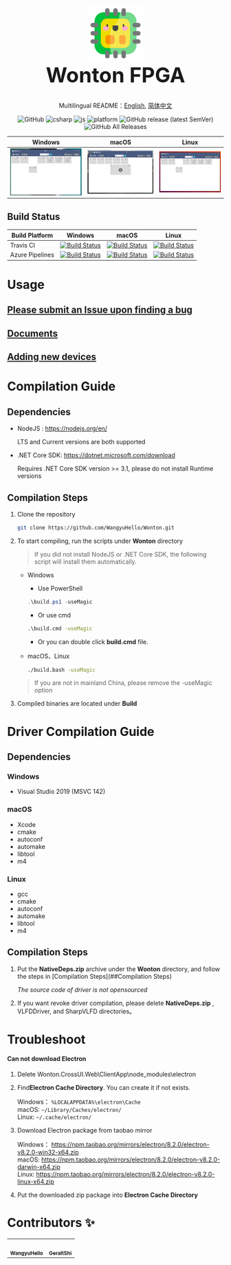 <div align="center">
    <img src="./Imgs/chip.png" width="128"/>
    <br>
    <div style="font-size: 3rem; font-weight: bold;">Wonton FPGA</div>
</div>

<br>

<div align="center">

Multilingual README：[English](./README.en-US.md), [简体中文](./README.md)

![GitHub](https://img.shields.io/github/license/WangyuHello/Wonton?style=flat-square)
![csharp](https://img.shields.io/badge/language-C%23-orange?style=flat-square)
![js](https://img.shields.io/badge/language-JavaScript-yellow?style=flat-square)
![platform](https://img.shields.io/badge/platform-Windows%20|%20macOS%20|%20Linux-blue?style=flat-square)
![GitHub release (latest SemVer)](https://img.shields.io/github/v/release/WangyuHello/Wonton?style=flat-square)
![GitHub All Releases](https://img.shields.io/github/downloads/WangyuHello/Wonton/total?style=flat-square)

</div>

| Windows | macOS | Linux |
|:------------------------:|:------------------------:|:---------------------------:|
| ![win ](./Imgs/win.png) | ![mac ](./Imgs/mac.png) | ![lnx ](./Imgs/ubuntu.png) |

## Build Status

| Build Platform        | Windows                                                                                                                                                                                                                              | macOS                                                                                                                                                                                                                              | Linux                                                                                                                                                                                                                              |
|-----------------|--------------------------------------------------------------------------------------------------------------------------------------------------------------------------------------------------------------------------------------|------------------------------------------------------------------------------------------------------------------------------------------------------------------------------------------------------------------------------------|------------------------------------------------------------------------------------------------------------------------------------------------------------------------------------------------------------------------------------|
| Travis CI       | [![Build Status](https://www.travis-ci.org/WangyuHello/Wonton.svg?branch=master)](https://www.travis-ci.org/WangyuHello/Wonton)                                                                                                      | [![Build Status](https://www.travis-ci.org/WangyuHello/Wonton.svg?branch=master)](https://www.travis-ci.org/WangyuHello/Wonton)                                                                                                    | [![Build Status](https://www.travis-ci.org/WangyuHello/Wonton.svg?branch=master)](https://www.travis-ci.org/WangyuHello/Wonton)                                                                                                    |
| Azure Pipelines | [![Build Status](https://dev.azure.com/FudanUniversity/Wonton/_apis/build/status/WangyuHello.Wonton?branchName=master&jobName=Windows)](https://dev.azure.com/FudanUniversity/Wonton/_build/latest?definitionId=1&branchName=master) | [![Build Status](https://dev.azure.com/FudanUniversity/Wonton/_apis/build/status/WangyuHello.Wonton?branchName=master&jobName=macOS)](https://dev.azure.com/FudanUniversity/Wonton/_build/latest?definitionId=1&branchName=master) | [![Build Status](https://dev.azure.com/FudanUniversity/Wonton/_apis/build/status/WangyuHello.Wonton?branchName=master&jobName=Linux20)](https://dev.azure.com/FudanUniversity/Wonton/_build/latest?definitionId=1&branchName=master) |

# Usage

## [Please submit an Issue upon finding a bug](https://github.com/WangyuHello/Wonton/issues)
## [Documents](https://github.com/WangyuHello/Wonton/wiki/%E8%BD%AF%E4%BB%B6%E4%BD%BF%E7%94%A8%E7%AE%80%E4%BB%8B)
## [Adding new devices](https://github.com/WangyuHello/Wonton/wiki/%E5%A6%82%E4%BD%95%E6%B7%BB%E5%8A%A0%E6%96%B0%E7%9A%84%E5%99%A8%E4%BB%B6)

# Compilation Guide

## Dependencies

- NodeJS : https://nodejs.org/en/

    LTS and Current versions are both supported

- .NET Core SDK: https://dotnet.microsoft.com/download

    Requires .NET Core SDK version >= 3.1, please do not install Runtime versions

## Compilation Steps

1. Clone the repository

    ```bash
    git clone https://github.com/WangyuHello/Wonton.git
    ``` 

2. To start compiling, run the scripts under **Wonton** directory

    > If you did not install NodeJS or .NET Core SDK, the following script will install them automatically.

    - Windows
        - Use PowerShell
        ```powershell
        .\build.ps1 -useMagic
        ```
        - Or use cmd
        ```cmd
        .\build.cmd -useMagic
        ```
        - Or you can double click **build.cmd** file.

    - macOS、Linux
        ```bash
        ./build.bash -useMagic
        ```

    > If you are not in mainland China, please remove the -useMagic option

3. Compiled binaries are located under **Build**

# Driver Compilation Guide

## Dependencies

### Windows

- Visual Studio 2019 (MSVC 142)

### macOS

- Xcode
- cmake
- autoconf
- automake
- libtool
- m4

### Linux

- gcc
- cmake
- autoconf
- automake
- libtool
- m4

## Compilation Steps

1. Put the **NativeDeps.zip** archive under the **Wonton** directory, and follow the steps in [Compilation Steps](##Compilation Steps)

    *The source code of driver is not opensourced*

2. If you want revoke driver compilation, please delete **NativeDeps.zip** , VLFDDriver, and SharpVLFD directories。

# Troubleshoot

#### Can not download Electron

1. Delete Wonton.CrossUI.Web\ClientApp\node_modules\electron

2. Find**Electron Cache Directory**. You can create it if not exists.

    Windows： ```%LOCALAPPDATA%\electron\Cache``` <br>
    macOS:  ```~/Library/Caches/electron/``` <br>
    Linux: ```~/.cache/electron/```

3. Download Electron package from taobao mirror

    Windows： https://npm.taobao.org/mirrors/electron/8.2.0/electron-v8.2.0-win32-x64.zip <br>
    macOS:    https://npm.taobao.org/mirrors/electron/8.2.0/electron-v8.2.0-darwin-x64.zip <br>
    Linux:    https://npm.taobao.org/mirrors/electron/8.2.0/electron-v8.2.0-linux-x64.zip

4.  Put the downloaded zip package into **Electron Cache Directory**

# Contributors ✨

<table>
  <tr>
    <td align="center"><a href="https://github.com/WangyuHello"><img src="https://avatars2.githubusercontent.com/u/16507233?v=4" width="100px;" alt=""/><br /><sub><b>WangyuHello</b></sub></a></td>
    <td align="center"><a href="https://github.com/GeraltShi"><img src="https://avatars0.githubusercontent.com/u/25215492?v=4" width="100px;" alt=""/><br /><sub><b>GeraltShi</b></sub></a></td>
  </tr>
</table>